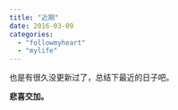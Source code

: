 ```yaml
---
title: "近期"
date: 2016-03-09
categories: 
  - "followmyheart"
  - "mylife"
---
```


也是有很久没更新过了，总结下最近的日子吧。

**悲喜交加。**

